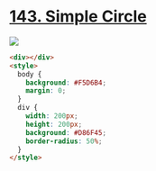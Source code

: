 # [143. Simple Circle](https://cssbattle.dev/play/143)

![](https://cssbattle.dev/targets/143.png)

```HTML
<div></div>
<style>
  body {
    background: #F5D6B4;
    margin: 0;
  }
  div {
    width: 200px;
    height: 200px;
    background: #D86F45;
    border-radius: 50%;
  }
</style>
```
